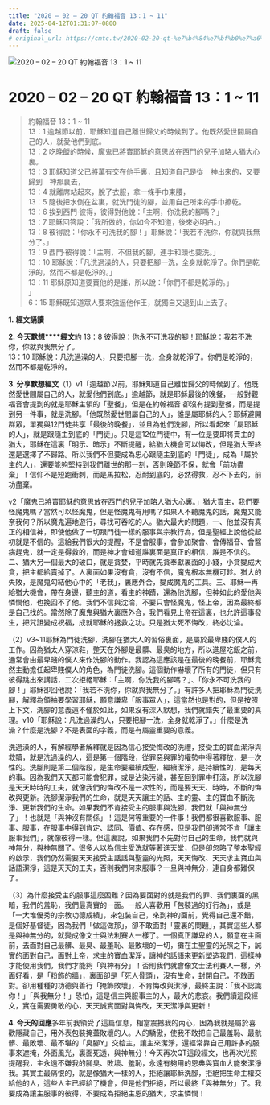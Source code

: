 ```yaml
---
title: "2020 – 02 – 20 QT 約翰福音 13：1 ~ 11"
date: 2025-04-12T01:31:07+0800
draft: false
# original_url: https://cmtc.tw/2020-02-20-qt-%e7%b4%84%e7%bf%b0%e7%a6%8f%e9%9f%b3-13%ef%bc%9a1-11
---
```


![2020 – 02 – 20 QT 約翰福音 13：1 ~ 11](/images/qt.jpg   "2020 – 02 – 20 QT 約翰福音 13：1 ~ 11")

# 2020 – 02 – 20 QT 約翰福音 13：1 ~ 11

> 約翰福音 13：1 ~ 11  
> 13：1 逾越節以前，耶穌知道自己離世歸父的時候到了。他既然愛世間屬自己的人，就愛他們到底。  
> 13：2 吃晚飯的時候，魔鬼已將賣耶穌的意思放在西門的兒子加略人猶大心裏。  
> 13：3 耶穌知道父已將萬有交在他手裏，且知道自己是從　神出來的，又要歸到　神那裏去，  
> 13：4 就離席站起來，脫了衣服，拿一條手巾束腰，  
> 13：5 隨後把水倒在盆裏，就洗門徒的腳，並用自己所束的手巾擦乾。  
> 13：6 挨到西門‧彼得，彼得對他說：「主啊，你洗我的腳嗎？」  
> 13：7 耶穌回答說：「我所做的，你如今不知道，後來必明白。」  
> 13：8 彼得說：「你永不可洗我的腳！」耶穌說：「我若不洗你，你就與我無分了。」  
> 13：9 西門‧彼得說：「主啊，不但我的腳，連手和頭也要洗。」  
> 13：10 耶穌說：「凡洗過澡的人，只要把腳一洗，全身就乾淨了。你們是乾淨的，然而不都是乾淨的。」  
> 13：11 耶穌原知道要賣他的是誰，所以說：「你們不都是乾淨的。」  
> 」  
> 6：15 耶穌既知道眾人要來強逼他作王，就獨自又退到山上去了。

**1.** **經文誦讀**

**2. 今天默想****經文**約 13：8 彼得說：你永不可洗我的腳！耶穌說：我若不洗你，你就與我無分了。  
13：10 耶穌說：凡洗過澡的人，只要把腳一洗，全身就乾淨了。你們是乾淨的，然而不都是乾淨的。

**3. 分享默想經文**（1）v1「逾越節以前，耶穌知道自己離世歸父的時候到了。他既然愛世間屬自己的人，就愛他們到底。」逾越節，就是耶穌最後的晚餐，一般對觀福音會提到的就是耶穌主領的「聖餐」，但是在約翰福音 卻沒有提到聖餐，而是提到另一件事，就是洗腳。「他既然愛世間屬自己的人」，誰是屬耶穌的人？耶穌避開群眾，單獨與12門徒共享「最後的晚餐」，並且為他們洗腳，所以看起來「屬耶穌的人」，就是跟隨主到底的「門徒」。只是這12位門徒中，有一位是要即將賣主的猶大，耶穌在這裏「明示、暗示」不斷提醒，給猶大機會可以悔改，但是猶大至終還是選擇了不歸路。所以我們不但要成為忠心跟隨主到底的「門徒」，成為「屬於主的人」，還要能夠堅持到我們離世的那一刻，否則晚節不保，就會「前功盡棄」！信仰不是短跑衝刺，而是馬拉松，忍耐到底的，必然得救，忍不下去的，前功盡棄。

v2「魔鬼已將賣耶穌的意思放在西門的兒子加略人猶大心裏。」猶大賣主，我們要怪魔鬼嗎？當然可以怪魔鬼，但是怪魔鬼有用嗎？如果人不聽魔鬼的話，魔鬼又能奈我何？所以魔鬼遍地遊行，尋找可吞吃的人。猶大最大的問題，一、他並沒有真正的相信神，即使他做了一切跟門徒一樣的服事與宗教行為，但是聖經上說他從起初就是不信的。這給我們很大的提醒，不是會服事，會參加聚會、會傳福音、會醫病趕鬼，就一定是得救的，而是神才會知道誰裏面是真正的相信，誰是不信的。二、猶大另一個最大的破口，就是貪婪，平時就先貪奉獻裏面的小錢，小貪變成大貪，把主都給賣掉了。人裏面如果沒有貪，沒有不信，魔鬼根本無機可趁。猶大的失敗，是魔鬼勾結他心中的「老我」，裏應外合，變成魔鬼的工具。三、耶穌一再給猶大機會，帶在身邊，聽主的道，看主的神蹟，還為他洗腳，但神如此的愛他與憐憫他，也挽回不了他。我們不信與沈淪，不要只會怪魔鬼，怪上帝，因為最終都是自己找的。當然除了魔鬼與猶大裏應外合，我們看見上帝在這裏，也允許這事發生，把咒詛變成祝福，成就耶穌的拯救之功。只是猶大死不悔改，終必沈淪。

（2）v3~11耶穌為門徒洗腳，洗腳在猶大人的習俗裏面，是屬於最卑賤的僕人的工作。因為猶太人穿涼鞋，整天在外腳是最髒、最臭的地方，所以進屋吃飯之前，通常會由最卑賤的僕人來作洗腳的動作。我認為這應該是在最後的晚餐前，耶穌竟然主動擔任起卑賤僕人的角色，為門徒洗腳。這個動作嚇壞了所有的門徒，但只有彼得跳出來講話，二次拒絕耶穌：「主啊，你洗我的腳嗎？」、「你永不可洗我的腳！」耶穌卻回他說：「我若不洗你，你就與我無分了。」有許多人把耶穌為門徒洗腳，解釋為領袖要學習耶穌，願意謙卑「服事眾人」，這當然也是對的，但是按照上下文，洗腳的意義遠不僅於如此，如果沒有深入默想，我們就錯失了最重要的真理。v10「耶穌說：凡洗過澡的人，只要把腳一洗，全身就乾淨了。」什麼是洗澡？什麼是洗腳？不是表面的字義，而是有屬靈重要的意義。

洗過澡的人，有解經學者解釋就是因為信心接受悔改的洗禮，接受主的寶血潔淨與救贖，就是洗過澡的人，這是第一個階段，從罪惡與罪的權勢中得著釋放，是一次性的。洗腳則是第二個階段，是生命要繼續成聖，繼續潔淨，是持續性的，是每天的事。因為我們天天都可能會犯罪，或是沾染污穢，甚至回到罪中打滾，所以洗腳是天天時時的工夫，就像我們的悔改不是一次性的，而是要天天、時時，不斷的悔改與更新。洗腳潔淨我們的生命，就是天天讓主的話、主的靈、主的寶血不斷洗淨、更新我們的生命。如果我們不肯接受主的服事與洗腳，我們就「與神無分了」！也就是「與神沒有關係」！這是何等重要的一件事！我們都很喜歡服事、服事、服事，在服事中得到肯定、認同、價值、存在感，但是我們卻通常不肯「讓主服事我們」，就像彼得一樣。但這裏說，如果我們不先對付自己的生命，我們就與神無分，與神無關了。很多人以為信主受洗就等著進天堂，但是卻忽略了整本聖經的啟示，我們仍然需要天天接受主話話與聖靈的光照，天天悔改、天天求主寶血與話語潔淨，這是天天的工夫，否則我們何來服事？一旦與神無分，連自身都難保了。

（3）為什麼接受主的服事這麼困難？因為要面對的就是我們的罪、我們裏面的黑暗，我們的羞恥，我們最真實的一面。一般人喜歡用「包裝過的好行為」，或是「一大堆優秀的宗教功德成績」，來包裝自己，來到神的面前，覺得自己還不錯，是個好基督徒，因為我們「做這做那」，卻不敢面對「靈裏的問題」，其實這些人都是與神無分的，就變成像文士與法利賽人一樣了。一個真正謙卑的人，願意在主面前，去面對自己最髒、最臭、最羞恥、最敗壞的一切，攤在主聖靈的光照之下，誠實的面對自己，面對上帝，求主的寶血潔淨，讓神的話語來更新塑造我們，這樣神才能使用我們，我們才能夠「與神有分」！否則我們就會像文士法利賽人一樣，外面好看，是「粉飾的牆」，裏面卻是「死人骨頭」，沒有生命，封閉自己，不敢面對。卻用種種的功德與善行「掩飾敗壞」，不肯悔改與潔淨，最終主說：「我不認識你！」「與我無分！」恐怕，這是信主與服事主的人，最大的悲哀。我們讀這段經文，實在需要勇敢的心，天天誠實面對與悔改，天天潔淨與更新！

**4. 今天的回應**多年前我領受了這篇信息，相當震撼我的內心，因為我就是屬於喜歡隱藏自己，用外表包裝掩蓋敗壞的人。人的驕傲，使我不敢把自己最羞恥、最骯髒、最敗壞、最不堪的「臭腳Y」交給主，讓主來潔淨，還經常靠自己用許多的服事來遮掩，外面風光，裏面死透，與神無分！今天再次QT這段經文，也再次光照提醒我，主永遠不嫌我的腳臭、敗壞、羞恥，永遠有夠用的恩典與寶血大能來潔淨我。其實主最痛恨的，就是像猶大一樣的人，拒絕讓耶穌洗腳，拒絕把生命主權交給他的人，這些人主已經給了機會，但是他們拒絕，所以最終「與神無分」了。我要成為讓主服事的彼得，不要成為拒絕主恩的猶大，求主憐憫！